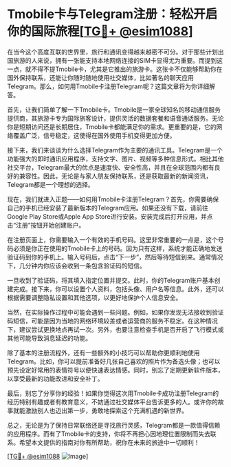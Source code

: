 # Tmobile卡与Telegram注册：轻松开启你的国际旅程[[TG💪+ @esim1088](https://t.me/s/esim1088)]

在当今这个高度互联的世界里，旅行和通讯变得越来越密不可分。对于那些计划出国旅游的人来说，拥有一张能支持本地网络连接的SIM卡显得尤为重要。而提到这一点，就不得不提Tmobile卡，尤其是它推出的旅游卡。这张卡不仅能够帮助你在国外保持联系，还能让你随时随地使用社交媒体，比如著名的聊天应用Telegram。那么，如何用Tmobile卡注册Telegram呢？这篇文章将为你详细解答。

首先，让我们简单了解一下Tmobile卡。Tmobile是一家全球知名的移动通信服务提供商，其旅游卡专为国际旅客设计，提供灵活的数据套餐和语音通话服务。无论你是短期访问还是长期居住，Tmobile卡都能满足你的需求。更重要的是，它的网络覆盖广泛，信号稳定，这使得在国外使用手机变得更加方便。

接下来，我们来谈谈为什么选择Telegram作为主要的通讯工具。Telegram是一个功能强大的即时通讯应用程序，支持文字、图片、视频等多种信息形式。相比其他社交平台，Telegram最大的优点是速度快、安全性高，并且在全球范围内都有良好的兼容性。因此，无论是与家人朋友保持联系，还是获取最新的新闻资讯，Telegram都是一个理想的选择。

现在，我们就进入正题——如何用Tmobile卡注册Telegram？首先，你需要确保自己的手机已经安装了最新版本的Telegram应用。如果还没有下载，请前往Google Play Store或Apple App Store进行安装。安装完成后打开应用，并点击“注册”按钮开始创建账户。

在注册页面上，你需要输入一个有效的手机号码。这里非常重要的一点是，这个号码必须是你正在使用的Tmobile卡上的号码。因为只有这样，系统才能正确地发送验证码到你的手机上。输入号码后，点击“下一步”，然后等待短信到来。通常情况下，几分钟内你应该会收到一条包含验证码的短信。

一旦收到了验证码，将其填入指定位置并提交。此时，你的Telegram账户基本创建完成。接下来，你可以设置个人资料，包括头像、用户名等信息。此外，还可以根据需要调整隐私设置和其他选项，以更好地保护个人信息安全。

当然，在实际操作过程中可能会遇到一些问题。例如，如果你发现无法接收到验证码短信，可能是因为当地的网络环境较差或者运营商的服务不稳定。在这种情况下，建议尝试更换地点再试一次。另外，也要注意检查手机是否开启了飞行模式或其他可能导致消息延迟的功能。

除了基本的注册流程外，还有一些额外的小技巧可以帮助你更顺利地使用Telegram。比如，你可以提前准备好几张自己喜欢的照片作为备选头像；也可以预先设定好常用的表情符号以便快速表达情感。同时，别忘了定期更新软件版本，以享受最新的功能改进和安全补丁。

最后，别忘了分享你的经验！如果你觉得这次用Tmobile卡成功注册Telegram的经历特别有趣或者有教育意义，不妨通过社交媒体平台告诉更多的人。或许你的故事就能激励别人也迈出第一步，勇敢地探索这个充满机遇的新世界。

总之，无论是为了保持日常联络还是寻找旅行灵感，Telegram都是一款值得信赖的应用程序。而有了Tmobile卡的支持，你将不再担心因地理位置限制而失去联系。希望本文提供的指南对你有所帮助，祝你在未来的旅途中一切顺利！

[[TG💪+ @esim1088](https://t.me/s/esim1088) ![Image](https://i.postimg.cc/4NQfJmqS/Snipaste-2025-05-13-00-14-12.png)]